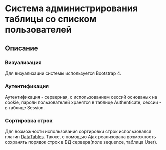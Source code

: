 # Система администрирования таблицы со списком пользователей
## Описание
### Визуализация
Для визуализации системы используется Bootstrap 4.
### Аутентификация
Аутентификация - серверная, с использованием сессий основаных на cookie, пароли пользователей хранятся в таблице Authenticate, сессии - в таблице Session.
### Сортировка строк
Для возможности использования сортировки строк использовался плагин [DataTables](https://datatables.net/). Также, с помощью Ajax реализована возможность сохранять порядок строк в БД сервера(поле sequence, таблица User).
